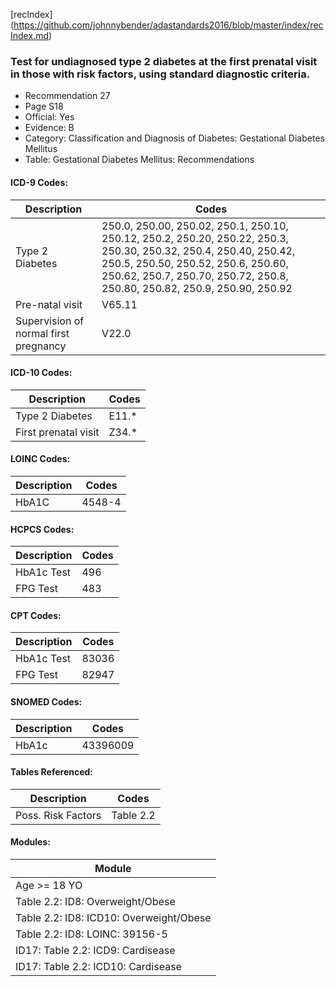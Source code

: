 [recIndex] (https://github.com/johnnybender/adastandards2016/blob/master/index/recIndex.md)

### **Test for undiagnosed type 2 diabetes at the first prenatal visit in those with risk factors, using standard diagnostic criteria.**
* Recommendation 27
* Page S18
* Official: Yes
* Evidence: B
* Category: Classification and Diagnosis of Diabetes: Gestational Diabetes Mellitus
* Table: Gestational Diabetes Mellitus: Recommendations

#### ICD-9 Codes:

Description | Codes
----------- | -----
Type 2 Diabetes | 250.0, 250.00, 250.02, 250.1, 250.10, 250.12, 250.2, 250.20, 250.22, 250.3, 250.30, 250.32, 250.4, 250.40, 250.42, 250.5, 250.50, 250.52, 250.6, 250.60, 250.62, 250.7, 250.70, 250.72, 250.8, 250.80, 250.82, 250.9, 250.90, 250.92
Pre-natal visit | V65.11
Supervision of normal first pregnancy | V22.0

#### ICD-10 Codes:

Description | Codes
----------- | -----
Type 2 Diabetes | E11.*
First prenatal visit | Z34.*

#### LOINC Codes:

Description | Codes
----------- | -----
HbA1C | 4548-4

#### HCPCS Codes:

Description | Codes
----------- | -----
HbA1c Test | 496
FPG Test | 483

#### CPT Codes:

Description | Codes
----------- | -----
HbA1c Test | 83036
FPG Test | 82947

#### SNOMED Codes:

Description | Codes
----------- | -----
HbA1c | 43396009

#### Tables Referenced:

Description | Codes
----------- | -----
Poss. Risk Factors | Table 2.2

#### Modules:

Module |
------ |
Age >= 18 YO |
Table 2.2: ID8: Overweight/Obese |
Table 2.2: ID8: ICD10: Overweight/Obese |
Table 2.2: ID8: LOINC: 39156-5 |
ID17: Table 2.2: ICD9: Cardisease |
ID17: Table 2.2: ICD10: Cardisease |
